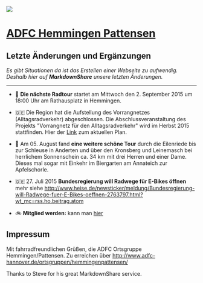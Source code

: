 <a name="adfc"></a> [![](http://adfc-hemmingen-pattensen.github.io/bannerkurz.png)](http://www.adfc-hannover.de/)



# [ADFC Hemmingen Pattensen](http://adfc-hemmingen-pattensen.github.io/)

## Letzte Änderungen und Ergänzungen

_Es gibt Situationen da ist das Erstellen einer Webseite zu aufwendig. Deshalb hier auf **MarkdownShare** unsere letzten Änderungen._

----

- :bicyclist: **Die nächste Radtour** startet am Mittwoch den 2. September 2015 um 18:00 Uhr am Rathausplatz in Hemmingen.

- :de: Die Region hat die Aufstellung des Vorrangnetzes (Alltagsradverkehr) abgeschlossen. Die Abschlussveranstaltung des Projekts "Vorrangnetz für den Alltagsradverkehr" wird im Herbst 2015 stattfinden. Hier der [Link](http://www.pgv-hannover.de/Download/A-RN011-Netzbedeutung/A-RN%20011%20-%20Plan%203%20-%20Netzbedeutung_020715.pdf) zum aktuellen Plan.

- :bicyclist:  Am 05. August fand **eine weitere schöne Tour** durch die Eilenriede bis zur Schleuse in Anderten und über den Kronsberg und Leinemasch bei herrlichem Sonnenschein ca. 34 km mit drei Herren und einer Dame. Dieses mal sogar mit Einkehr im Biergarten am Annateich zur Apfelschorle.

- :de: 27. Juli 2015 **Bundesregierung will Radwege für E-Bikes öffnen** mehr siehe <http://www.heise.de/newsticker/meldung/Bundesregierung-will-Radwege-fuer-E-Bikes-oeffnen-2763797.html?wt_mc=rss.ho.beitrag.atom>

- :bike: **Mitglied werden:** kann man [hier](https://www.adfc.de/mitgliedschaft/mitglied-werden/beitrittserklaerung/beitrittserklaerung)

## Impressum

Mit fahrradfreundlichen Grüßen, die ADFC Ortsgruppe Hemmingen/Pattensen. Zu erreichen über <http://www.adfc-hannover.de/ortsgruppen/hemmingenpattensen/>

Thanks to Steve for his great MarkdownShare service.

